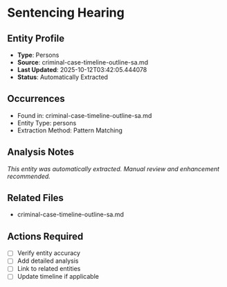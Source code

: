 # Sentencing Hearing

## Entity Profile
- **Type**: Persons
- **Source**: criminal-case-timeline-outline-sa.md
- **Last Updated**: 2025-10-12T03:42:05.444078
- **Status**: Automatically Extracted

## Occurrences
- Found in: criminal-case-timeline-outline-sa.md
- Entity Type: persons
- Extraction Method: Pattern Matching

## Analysis Notes
*This entity was automatically extracted. Manual review and enhancement recommended.*

## Related Files
- criminal-case-timeline-outline-sa.md

## Actions Required
- [ ] Verify entity accuracy
- [ ] Add detailed analysis
- [ ] Link to related entities
- [ ] Update timeline if applicable
